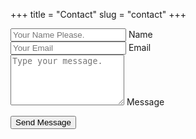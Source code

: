 +++ 
title = "Contact"
slug = "contact"
+++

<section class="contactForm">
<form method="POST" action="https://formspree.io/jainrasik+formspree@gmail.com">
  <div class="text-input">
    <input type="text" required id="name" name="name" placeholder="Your Name Please.">
    <label for="name">Name</label>
  </div>
  <div class="text-input">
    <input type="email" required id="email" name="_replyto" placeholder="Your Email">
    <label for="email">Email</label>
  </div>
  <div class="text-input">
    <textarea type="text" id="message" name="message" required rows=5 style="height:auto" placeholder="Type your message."></textarea>
    <label for="message">Message</label>
  </div>

 <button type="submit">Send Message</button>
 
</form>
</section>
